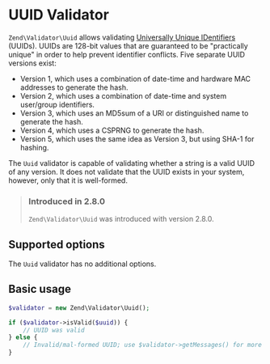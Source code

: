 # UUID Validator

`Zend\Validator\Uuid` allows validating [Universally Unique IDentifiers](https://en.wikipedia.org/wiki/Universally_unique_identifier)
(UUIDs). UUIDs are 128-bit values that are guaranteed to be "practically unique"
in order to help prevent identifier conflicts. Five separate UUID versions
exist:

- Version 1, which uses a combination of date-time and hardware MAC addresses to
  generate the hash.
- Version 2, which uses a combination of date-time and system user/group identifiers.
- Version 3, which uses an MD5sum of a URI or distinguished name to generate the
  hash.
- Version 4, which uses a CSPRNG to generate the hash.
- Version 5, which uses the same idea as Version 3, but using SHA-1 for hashing.

The `Uuid` validator is capable of validating whether a string is a valid UUID
of any version. It does not validate that the UUID exists in your system,
however, only that it is well-formed.

> ### Introduced in 2.8.0
>
> `Zend\Validator\Uuid` was introduced with version 2.8.0.

## Supported options

The `Uuid` validator has no additional options.

## Basic usage

```php
$validator = new Zend\Validator\Uuid();

if ($validator->isValid($uuid)) {
    // UUID was valid
} else {
    // Invalid/mal-formed UUID; use $validator->getMessages() for more detail
}
```
